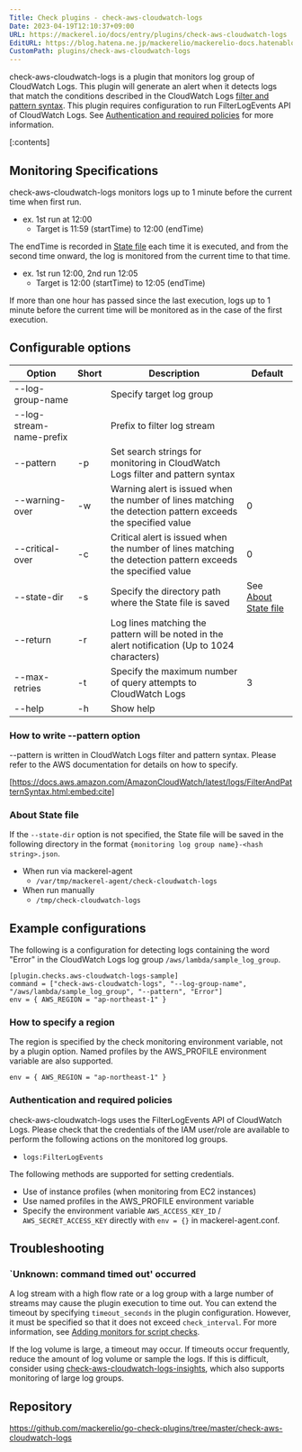 ```yaml
---
Title: Check plugins - check-aws-cloudwatch-logs
Date: 2023-04-19T12:10:37+09:00
URL: https://mackerel.io/docs/entry/plugins/check-aws-cloudwatch-logs
EditURL: https://blog.hatena.ne.jp/mackerelio/mackerelio-docs.hatenablog.mackerel.io/atom/entry/4207112889982640479
CustomPath: plugins/check-aws-cloudwatch-logs
---
```


check-aws-cloudwatch-logs is a plugin that monitors log group of CloudWatch Logs. This plugin will generate an alert when it detects logs that match the conditions described in the CloudWatch Logs [filter and pattern syntax](https://docs.aws.amazon.com/AmazonCloudWatch/latest/logs/FilterAndPatternSyntax.html). This plugin requires configuration to run FilterLogEvents API of CloudWatch Logs. See [Authentication and required policies](#policy) for more information.

[:contents]

<h2 id="specification">Monitoring Specifications</h2>

check-aws-cloudwatch-logs monitors logs up to 1 minute before the current time when first run.

- ex. 1st run at 12:00
  - Target is 11:59 (startTime) to 12:00 (endTime)

The endTime is recorded in [State file](#state-file) each time it is executed, and from the second time onward, the log is monitored from the current time to that time.

- ex. 1st run 12:00, 2nd run 12:05
  - Target is 12:00 (startTime) to 12:05 (endTime)

If more than one hour has passed since the last execution, logs up to 1 minute before the current time will be monitored as in the case of the first execution.


<h2 id="options">Configurable options</h2>

| Option                 | Short | Description                                                                                                  | Default                             |
| ---------------------- | ----- | ------------------------------------------------------------------------------------------------------------ | ----------------------------------- |
| --log-group-name         |       | Specify target log group                                                                                            |                                     |
| --log-stream-name-prefix |       | Prefix to filter log stream                                                                                  |                                     |
| --pattern                | -p    | Set search strings for monitoring in CloudWatch Logs filter and pattern syntax              |                                     |
| --warning-over           | -w    | Warning alert is issued when the number of lines matching the detection pattern exceeds the specified value  | 0                                   |
| --critical-over          | -c    | Critical alert is issued when the number of lines matching the detection pattern exceeds the specified value | 0                                   |
| --state-dir              | -s    | Specify the directory path where the State file is saved                                               | See [About State file](#state-file) |
| --return                 | -r    | Log lines matching the pattern will be noted in the alert notification (Up to 1024 characters)               |                                     |
| --max-retries            | -t    | Specify the maximum number of query attempts to CloudWatch Logs                                              | 3                                   |
| --help                   | -h    | Show help                                                                                                    |                                     |

<h3 id="pattern">How to write --pattern option</h3>

--pattern is written in CloudWatch Logs filter and pattern syntax. Please refer to the AWS documentation for details on how to specify.

[https://docs.aws.amazon.com/AmazonCloudWatch/latest/logs/FilterAndPatternSyntax.html:embed:cite]

<h3 id="state-file">About State file</h3>

If the `--state-dir` option is not specified, the State file will be saved in the following directory in the format `{monitoring log group name}-<hash string>.json`.

- When run via mackerel-agent
  - `/var/tmp/mackerel-agent/check-cloudwatch-logs`
- When run manually
  - `/tmp/check-cloudwatch-logs`


<h2 id="config">Example configurations</h2>

The following is a configuration for detecting logs containing the word "Error" in the CloudWatch Logs log group `/aws/lambda/sample_log_group`.

```
[plugin.checks.aws-cloudwatch-logs-sample]
command = ["check-aws-cloudwatch-logs", "--log-group-name", "/aws/lambda/sample_log_group", "--pattern", "Error"]
env = { AWS_REGION = "ap-northeast-1" }
```

<h3 id="region">How to specify a region</h3>

The region is specified by the check monitoring environment variable, not by a plugin option. Named profiles by the AWS_PROFILE environment variable are also supported.

```
env = { AWS_REGION = "ap-northeast-1" }
```

<h3 id="policy">Authentication and required policies</h3>

check-aws-cloudwatch-logs uses the FilterLogEvents API of CloudWatch Logs. Please check that the credentials of the IAM user/role are available to perform the following actions on the monitored log groups.

- `logs:FilterLogEvents`

The following methods are supported for setting credentials.

- Use of instance profiles (when monitoring from EC2 instances)
- Use named profiles in the AWS_PROFILE environment variable
- Specify the environment variable `AWS_ACCESS_KEY_ID` / `AWS_SECRET_ACCESS_KEY` directly with `env = {}` in mackerel-agent.conf.


<h2 id="troubleshoot">Troubleshooting</h2>

### `Unknown: command timed out' occurred

A log stream with a high flow rate or a log group with a large number of streams may cause the plugin execution to time out. You can extend the timeout by specifying `timeout_seconds` in the plugin configuration. However, it must be specified so that it does not exceed `check_interval`. For more information, see [Adding monitors for script checks](https://mackerel.io/docs/entry/custom-checks).

If the log volume is large, a timeout may occur. If timeouts occur frequently, reduce the amount of log volume or sample the logs. If this is difficult, consider using [check-aws-cloudwatch-logs-insights](https://mackerel.io/docs/entry/plugins/check-aws-cloudwatch-logs-insights), which also supports monitoring of large log groups.

<h2 id="repository">Repository</h2>

https://github.com/mackerelio/go-check-plugins/tree/master/check-aws-cloudwatch-logs
